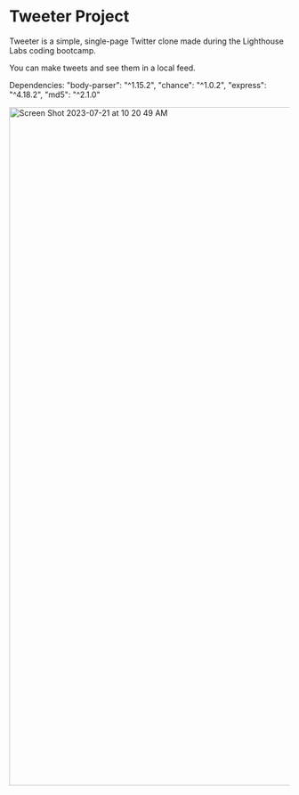 # Tweeter Project

Tweeter is a simple, single-page Twitter clone made during the Lighthouse Labs coding bootcamp. 

You can make tweets and see them in a local feed. 

Dependencies: 
"body-parser": "^1.15.2",
"chance": "^1.0.2",
"express": "^4.18.2",
"md5": "^2.1.0"


<img width="1218" alt="Screen Shot 2023-07-21 at 10 20 49 AM" src="https://github.com/shanimithani/tweeter/assets/10202231/7f602e56-769f-4781-ac53-b629d9d9978d">
